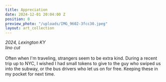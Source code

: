 ```yaml
---
title: Appreciation
date: 2024-12-01 20:04:00 Z
position: 0
preview_photo: "/uploads/IMG_9602-3fcc30.jpeg"
layout: art_collection
---
```


*2024, Lexington KY* <br>
*lino cut* <br>
<br>
Often when I'm traveling, strangers seem to be extra kind. During a recent trip up to NYC, I wished I had small tokens to give to the guy who swiped us into the subway, or the bus drivers who let us on for free. Keeping these in my pocket for next time. 